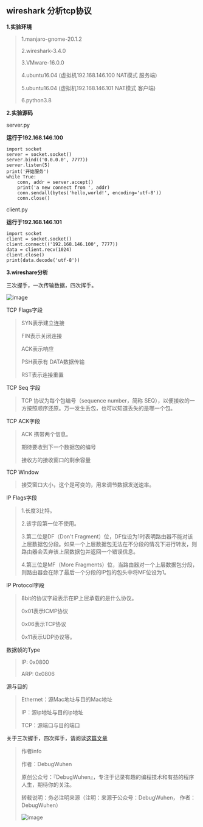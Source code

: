 ## wireshark 分析tcp协议

**1.实验环境**

>1.manjaro-gnome-20.1.2
>
>2.wireshark-3.4.0
>
>3.VMware-16.0.0
>
>4.ubuntu16.04 (虚拟机192.168.146.100 NAT模式 服务端)
>
>5.ubuntu16.04 (虚拟机192.168.146.101 NAT模式 客户端)
>
>6.python3.8


**2.实验源码**

server.py

**运行于192.168.146.100**
```
import socket
server = socket.socket()
server.bind(('0.0.0.0', 7777))
server.listen(5)
print('开始服务')
while True:
    conn, addr = server.accept()
    print('a new connect from ', addr)
    conn.sendall(bytes('hello,world!', encoding='utf-8'))
    conn.close()
```

client.py

**运行于192.168.146.101**
```
import socket
client = socket.socket()
client.connect(('192.168.146.100', 7777))
data = client.recv(1024)
client.close()
print(data.decode('utf-8'))
```

**3.wireshare分析**

三次握手，一次传输数据，四次挥手。

![image](https://user-images.githubusercontent.com/48900845/112760317-0c56b500-9029-11eb-8ca6-1b9087b315ec.png)

TCP Flags字段

>SYN表示建立连接
>
>FIN表示关闭连接
>
>ACK表示响应
>
>PSH表示有 DATA数据传输
>
>RST表示连接重置

TCP Seq 字段

>TCP 协议为每个包编号（sequence number，简称 SEQ），以便接收的一方按照顺序还原。万一发生丢包，也可以知道丢失的是哪一个包。

TCP ACK字段

>ACK 携带两个信息。
>
>期待要收到下一个数据包的编号
>
>接收方的接收窗口的剩余容量

TCP Window

>接受窗口大小，这个是可变的，用来调节数据发送速率。

IP Flags字段

>1.长度3比特。
>
>2.该字段第一位不使用。
>
>3.第二位是DF（Don't Fragment）位，DF位设为1时表明路由器不能对该上层数据包分段。如果一个上层数据包无法在不分段的情况下进行转发，则路由器会丢弃该上层数据包并返回一个错误信息。
>
>4.第三位是MF（More Fragments）位，当路由器对一个上层数据包分段，则路由器会在除了最后一个分段的IP包的包头中将MF位设为1。

IP Protocol字段

>8bit的协议字段表示在IP上层承载的是什么协议。
>
>0x01表示ICMP协议
>
>0x06表示TCP协议
>
>0x11表示UDP协议等。

数据帧的Type

>IP:  0x0800
>
>ARP: 0x0806

源与目的

>Ethernet：源Mac地址与目的Mac地址
>
>IP：源ip地址与目的ip地址
>
>TCP：源端口与目的端口
>
关于三次握手，四次挥手，请阅读[这篇文章](https://hit-alibaba.github.io/interview/basic/network/TCP.html)






>作者info
>
>作者：DebugWuhen
>
>原创公众号：『DebugWuhen』，专注于记录有趣的编程技术和有益的程序人生，期待你的关注。
>
>转载说明：务必注明来源（注明：来源于公众号：DebugWuhen， 作者：DebugWuhen）
>
>![image](https://user-images.githubusercontent.com/48900845/112752163-3b0e6480-9004-11eb-899d-66ddef749c2b.png)
